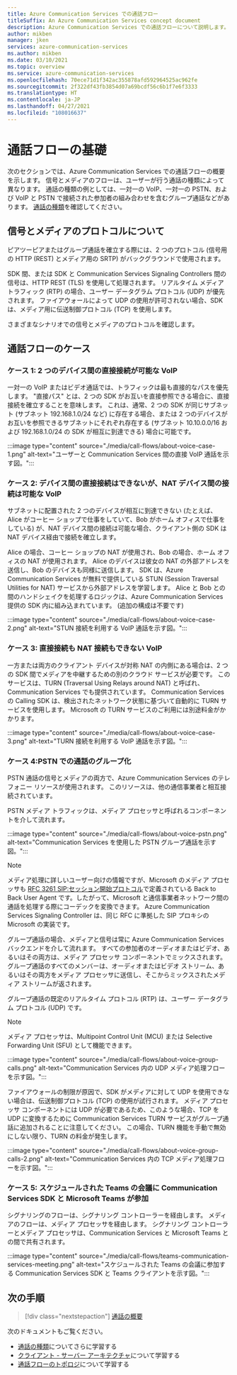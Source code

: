 ```yaml
---
title: Azure Communication Services での通話フロー
titleSuffix: An Azure Communication Services concept document
description: Azure Communication Services での通話フローについて説明します。
author: mikben
manager: jken
services: azure-communication-services
ms.author: mikben
ms.date: 03/10/2021
ms.topic: overview
ms.service: azure-communication-services
ms.openlocfilehash: 70ece71d1f342ac355878afd592964525ac962fe
ms.sourcegitcommit: 2f322df43fb3854d07a69bcdf56c6b1f7e6f3333
ms.translationtype: HT
ms.contentlocale: ja-JP
ms.lasthandoff: 04/27/2021
ms.locfileid: "108016637"
---
```

# <a name="call-flow-basics"></a>通話フローの基礎

次のセクションでは、Azure Communication Services での通話フローの概要を示します。 信号とメディアのフローは、ユーザーが行う通話の種類によって異なります。 通話の種類の例としては、一対一の VoIP、一対一の PSTN、および VoIP と PSTN で接続された参加者の組み合わせを含むグループ通話などがあります。 [通話の種類](./voice-video-calling/about-call-types.md)を確認してください。

## <a name="about-signaling-and-media-protocols"></a>信号とメディアのプロトコルについて

ピアツーピアまたはグループ通話を確立する際には、2 つのプロトコル (信号用の HTTP (REST) とメディア用の SRTP) がバックグラウンドで使用されます。

SDK 間、または SDK と Communication Services Signaling Controllers 間の信号は、HTTP REST (TLS) を使用して処理されます。 リアルタイム メディア トラフィック (RTP) の場合、ユーザー データグラム プロトコル (UDP) が優先されます。 ファイアウォールによって UDP の使用が許可されない場合、SDK は、メディア用に伝送制御プロトコル (TCP) を使用します。

さまざまなシナリオでの信号とメディアのプロトコルを確認します。

## <a name="call-flow-cases"></a>通話フローのケース

### <a name="case-1-voip-where-a-direct-connection-between-two-devices-is-possible"></a>ケース 1: 2 つのデバイス間の直接接続が可能な VoIP

一対一の VoIP またはビデオ通話では、トラフィックは最も直接的なパスを優先します。 "直接パス" とは、2 つの SDK がお互いを直接参照できる場合に、直接接続を確立することを意味します。 これは、通常、2 つの SDK が同じサブネット (サブネット 192.168.1.0/24 など) に存在する場合、または 2 つのデバイスがお互いを参照できるサブネットにそれぞれ存在する (サブネット 10.10.0.0/16 および 192.168.1.0/24 の SDK が相互に到達できる) 場合に可能です。

:::image type="content" source="./media/call-flows/about-voice-case-1.png" alt-text="ユーザーと Communication Services 間の直接 VoIP 通話を示す図。":::

### <a name="case-2-voip-where-a-direct-connection-between-devices-is-not-possible-but-where-connection-between-nat-devices-is-possible"></a>ケース 2: デバイス間の直接接続はできないが、NAT デバイス間の接続は可能な VoIP

サブネットに配置された 2 つのデバイスが相互に到達できない (たとえば、Alice がコーヒー ショップで仕事をしていて、Bob がホーム オフィスで仕事をしている) が、NAT デバイス間の接続は可能な場合、クライアント側の SDK は NAT デバイス経由で接続を確立します。

Alice の場合、コーヒー ショップの NAT が使用され、Bob の場合、ホーム オフィスの NAT が使用されます。 Alice のデバイスは彼女の NAT の外部アドレスを送信し、Bob のデバイスも同様に送信します。 SDK は、Azure Communication Services が無料で提供している STUN (Session Traversal Utilities for NAT) サービスから外部アドレスを学習します。 Alice と Bob との間のハンドシェイクを処理するロジックは、Azure Communication Services 提供の SDK 内に組み込まれています。 (追加の構成は不要です)

:::image type="content" source="./media/call-flows/about-voice-case-2.png" alt-text="STUN 接続を利用する VoIP 通話を示す図。":::

### <a name="case-3-voip-where-neither-a-direct-nor-nat-connection-is-possible"></a>ケース 3: 直接接続も NAT 接続もできない VoIP

一方または両方のクライアント デバイスが対称 NAT の内側にある場合は、2 つの SDK 間でメディアを中継するための別のクラウド サービスが必要です。 このサービスは、TURN (Traversal Using Relays around NAT) と呼ばれ、Communication Services でも提供されています。 Communication Services の Calling SDK は、検出されたネットワーク状態に基づいて自動的に TURN サービスを使用します。 Microsoft の TURN サービスのご利用には別途料金がかかります。

:::image type="content" source="./media/call-flows/about-voice-case-3.png" alt-text="TURN 接続を利用する VoIP 通話を示す図。":::

### <a name="case-4-group-calls-with-pstn"></a>ケース 4:PSTN での通話のグループ化

PSTN 通話の信号とメディアの両方で、Azure Communication Services のテレフォニー リソースが使用されます。 このリソースは、他の通信事業者と相互接続されています。

PSTN メディア トラフィックは、メディア プロセッサと呼ばれるコンポーネントを介して流れます。

:::image type="content" source="./media/call-flows/about-voice-pstn.png" alt-text="Communication Services を使用した PSTN グループ通話を示す図。":::

> [!NOTE]
> メディア処理に詳しいユーザー向けの情報ですが、Microsoft のメディア プロセッサも [RFC 3261 SIP:セッション開始プロトコル](https://tools.ietf.org/html/rfc3261)で定義されている Back to Back User Agent です。したがって、Microsoft と通信事業者ネットワーク間の通話を処理する際にコーデックを変換できます。 Azure Communication Services Signaling Controller は、同じ RFC に準拠した SIP プロキシの Microsoft の実装です。

グループ通話の場合、メディアと信号は常に Azure Communication Services バックエンドを介して流れます。 すべての参加者のオーディオまたはビデオ、あるいはその両方は、メディア プロセッサ コンポーネントでミックスされます。 グループ通話のすべてのメンバーは、オーディオまたはビデオ ストリーム、あるいはその両方をメディア プロセッサに送信し、そこからミックスされたメディア ストリームが返されます。

グループ通話の既定のリアルタイム プロトコル (RTP) は、ユーザー データグラム プロトコル (UDP) です。

> [!NOTE]
> メディア プロセッサは、Multipoint Control Unit (MCU) または Selective Forwarding Unit (SFU) として機能できます。

:::image type="content" source="./media/call-flows/about-voice-group-calls.png" alt-text="Communication Services 内の UDP メディア処理フローを示す図。":::

ファイアウォールの制限が原因で、SDK がメディアに対して UDP を使用できない場合は、伝送制御プロトコル (TCP) の使用が試行されます。 メディア プロセッサ コンポーネントには UDP が必要であるため、このような場合、TCP を UDP に変換するために Communication Services TURN サービスがグループ通話に追加されることに注意してください。 この場合、TURN 機能を手動で無効にしない限り、TURN の料金が発生します。

:::image type="content" source="./media/call-flows/about-voice-group-calls-2.png" alt-text="Communication Services 内の TCP メディア処理フローを示す図。":::

### <a name="case-5-communication-services-sdk-and-microsoft-teams-in-a-scheduled-teams-meeting"></a>ケース 5: スケジュールされた Teams の会議に Communication Services SDK と Microsoft Teams が参加

シグナリングのフローは、シグナリング コントローラーを経由します。 メディアのフローは、メディア プロセッサを経由します。 シグナリング コントローラーとメディア プロセッサは、Communication Services と Microsoft Teams との間で共有されます。

:::image type="content" source="./media/call-flows/teams-communication-services-meeting.png" alt-text="スケジュールされた Teams の会議に参加する Communication Services SDK と Teams クライアントを示す図。":::



## <a name="next-steps"></a>次の手順

> [!div class="nextstepaction"]
> [通話の概要](../quickstarts/voice-video-calling/getting-started-with-calling.md)

次のドキュメントもご覧ください。

- [通話の種類](../concepts/voice-video-calling/about-call-types.md)についてさらに学習する
- [クライアント - サーバー アーキテクチャ](./client-and-server-architecture.md)について学習する
- [通話フローのトポロジ](./detailed-call-flows.md)について学習する
